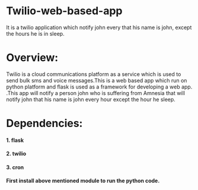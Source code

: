 # Twilio-web-based-app
It is a twilio application which notify john every that his name is john, except the hours he is in sleep.
# Overview:
Twilio is a cloud communications platform as a service which is used to send bulk sms and voice messages.This is a web based app which run on python platform and flask is used as a framework for developing a web app.
.This app will notify a person john who is suffering from Amnesia that will notify john that his name is john every hour except the hour he sleep.
# Dependencies:
#### 1. flask
#### 2. twilio
#### 3. cron
#### First install above mentioned module to run the python code.



